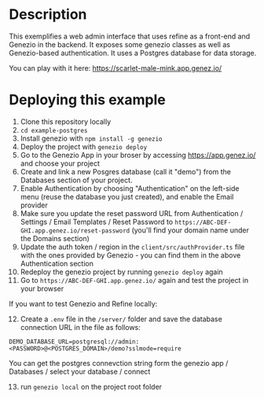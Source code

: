 # Description

This exemplifies a web admin interface that uses refine as a front-end and Genezio in the backend. It exposes some genezio classes as well as Genezio-based authentication. It uses a Postgres database for data storage.

You can play with it here: https://scarlet-male-mink.app.genez.io/

# Deploying this example

1. Clone this repository locally
2. `cd example-postgres`
3. Install genezio with `npm install -g genezio`
4. Deploy the project with `genezio deploy`
5. Go to the Genezio App in your broser by accessing https://app.genez.io/ and choose your project
6. Create and link a new Posgres database (call it "demo") from the Databases section of your project.
7. Enable Authentication by choosing "Authentication" on the left-side menu (reuse the database you just created), and enable the Email provider
8. Make sure you update the reset password URL from Authentication / Settings / Email Templates / Reset Password to `https://ABC-DEF-GHI.app.genez.io/reset-password` (you'll find your domain name under the Domains section)
9. Update the auth token / region in the `client/src/authProvider.ts` file with the ones provided by Genezio - you can find them in the above Authentication section
10. Redeploy the genezio project by running `genezio deploy` again
11. Go to `https://ABC-DEF-GHI.app.genez.io/` again and test the project in your browser

If you want to test Genezio and Refine locally:

12. Create a `.env` file in the `/server/` folder and save the database connection URL in the file as follows:

`DEMO_DATABASE_URL=postgresql://admin:<PASSWORD>@<POSTGRES_DOMAIN>/demo?sslmode=require`

You can get the postgres connevction string form the genezio app / Databases / select your database / connect

13. run `genezio local` on the project root folder
